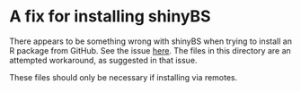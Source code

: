 # A fix for installing shinyBS 

There appears to be something wrong with shinyBS when trying to install an R package from GitHub.  See the issue [here](https://github.com/ebailey78/shinyBS/issues/135).  The files in this directory are an attempted workaround, as suggested in that issue.  

These files should only be necessary if installing via remotes.
